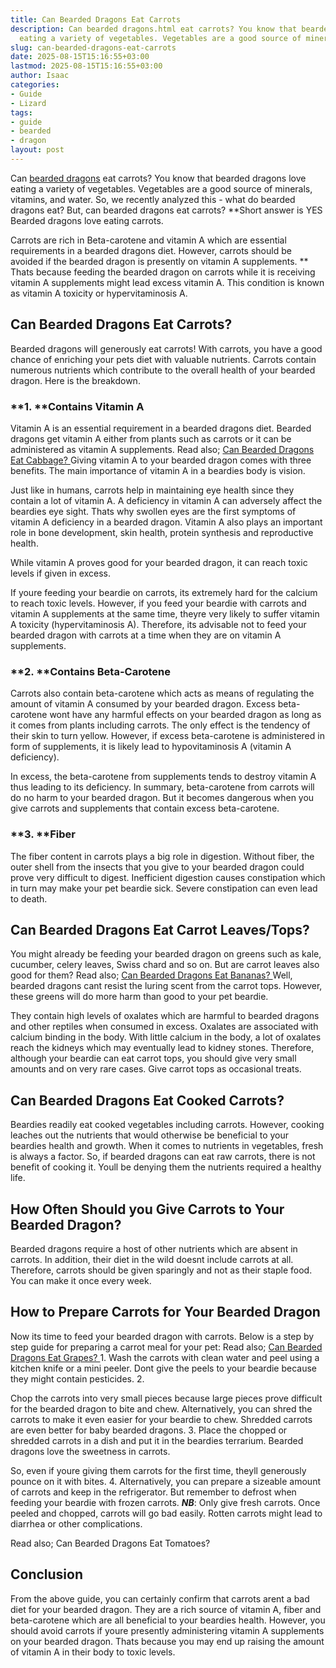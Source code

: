 ```yaml
---
title: Can Bearded Dragons Eat Carrots
description: Can bearded dragons.html eat carrots? You know that bearded dragons love
  eating a variety of vegetables. Vegetables are a good source of minerals, vitamins,...
slug: can-bearded-dragons-eat-carrots
date: 2025-08-15T15:16:55+03:00
lastmod: 2025-08-15T15:16:55+03:00
author: Isaac
categories:
- Guide
- Lizard
tags:
- guide
- bearded
- dragon
layout: post
---
```

Can [bearded dragons](http://avianexotichospital.com/bearded-[dragon](https://pestpolicy.com/can-bearded-dragons-eat-apples/).html) eat carrots? You know that bearded dragons love eating a variety of vegetables. Vegetables are a good source of minerals, vitamins, and water. So, we recently analyzed this - what do bearded dragons eat? But, can bearded dragons eat carrots? **Short answer is YES Bearded dragons love eating carrots.

Carrots are rich in Beta-carotene and vitamin A which are essential requirements in a bearded dragons diet. However, carrots should be avoided if the bearded dragon is presently on vitamin A supplements. ** Thats because feeding the bearded dragon on carrots while it is receiving vitamin A supplements might lead excess vitamin A. This condition is known as vitamin A toxicity or hypervitaminosis A.

##  **Can Bearded Dragons Eat Carrots?**

Bearded dragons will generously eat carrots! With carrots, you have a good chance of enriching your pets diet with valuable nutrients. Carrots contain numerous nutrients which contribute to the overall health of your bearded dragon. Here is the breakdown.

###  **1. ****Contains Vitamin A**

Vitamin A is an essential requirement in a bearded dragons diet. Bearded dragons get vitamin A either from plants such as carrots or it can be administered as vitamin A supplements. Read also; [Can Bearded Dragons Eat Cabbage? ](https://pestpolicy.com/can-bearded-dragons-eat-cabbage/)Giving vitamin A to your bearded dragon comes with three benefits. The main importance of vitamin A in a beardies body is vision.

Just like in humans, carrots help in maintaining eye health since they contain a lot of vitamin A. A deficiency in vitamin A can adversely affect the beardies eye sight. Thats why swollen eyes are the first symptoms of vitamin A deficiency in a bearded dragon. Vitamin A also plays an important role in bone development, skin health, protein synthesis and reproductive health.

While vitamin A proves good for your bearded dragon, it can reach toxic levels if given in excess.

If youre feeding your beardie on carrots, its extremely hard for the calcium to reach toxic levels. However, if you feed your beardie with carrots and vitamin A supplements at the same time, theyre very likely to suffer vitamin A toxicity (hypervitaminosis A). Therefore, its advisable not to feed your bearded dragon with carrots at a time when they are on vitamin A supplements.

###  **2. ****Contains Beta-Carotene**

Carrots also contain beta-carotene which acts as means of regulating the amount of vitamin A consumed by your bearded dragon. Excess beta-carotene wont have any harmful effects on your bearded dragon as long as it comes from plants including carrots. The only effect is the tendency of their skin to turn yellow. However, if excess beta-carotene is administered in form of supplements, it is likely lead to hypovitaminosis A (vitamin A deficiency).

In excess, the beta-carotene from supplements tends to destroy vitamin A thus leading to its deficiency. In summary, beta-carotene from carrots will do no harm to your bearded dragon. But it becomes dangerous when you give carrots and supplements that contain excess beta-carotene.

###  **3. ****Fiber**

The fiber content in carrots plays a big role in digestion. Without fiber, the outer shell from the insects that you give to your bearded dragon could prove very difficult to digest. Inefficient digestion causes constipation which in turn may make your pet beardie sick. Severe constipation can even lead to death.

##  **Can Bearded Dragons Eat Carrot Leaves/Tops?**

You might already be feeding your bearded dragon on greens such as kale, cucumber, celery leaves, Swiss chard and so on. But are carrot leaves also good for them? Read also; [Can Bearded Dragons Eat Bananas? ](https://pestpolicy.com/can-bearded-dragons-eat-bananas/)Well, bearded dragons cant resist the luring scent from the carrot tops. However, these greens will do more harm than good to your pet beardie.

They contain high levels of oxalates which are harmful to bearded dragons and other reptiles when consumed in excess. Oxalates are associated with calcium binding in the body. With little calcium in the body, a lot of oxalates reach the kidneys which may eventually lead to kidney stones. Therefore, although your beardie can eat carrot tops, you should give very small amounts and on very rare cases. Give carrot tops as occasional treats.

##  **Can Bearded Dragons Eat Cooked Carrots?**

Beardies readily eat cooked vegetables including carrots. However, cooking leaches out the nutrients that would otherwise be beneficial to your beardies health and growth. When it comes to nutrients in vegetables, fresh is always a factor. So, if bearded dragons can eat raw carrots, there is not benefit of cooking it. Youll be denying them the nutrients required a healthy life.

##  **How Often Should you Give Carrots to Your Bearded Dragon?**

Bearded dragons require a host of other nutrients which are absent in carrots. In addition, their diet in the wild doesnt include carrots at all. Therefore, carrots should be given sparingly and not as their staple food. You can make it once every week.

##  **How to Prepare Carrots for Your Bearded Dragon**

Now its time to feed your bearded dragon with carrots. Below is a step by step guide for preparing a carrot meal for your pet: Read also; [Can Bearded Dragons Eat Grapes? ](https://pestpolicy.com/can-bearded-dragons-eat-grapes/)1. Wash the carrots with clean water and peel using a kitchen knife or a mini peeler. Dont give the peels to your beardie because they might contain pesticides. 2.

Chop the carrots into very small pieces because large pieces prove difficult for the bearded dragon to bite and chew. Alternatively, you can shred the carrots to make it even easier for your beardie to chew. Shredded carrots are even better for baby bearded dragons. 3. Place the chopped or shredded carrots in a dish and put it in the beardies terrarium. Bearded dragons love the sweetness in carrots.

So, even if youre giving them carrots for the first time, theyll generously pounce on it with bites. 4. Alternatively, you can prepare a sizeable amount of carrots and keep in the refrigerator. But remember to defrost when feeding your beardie with frozen carrots. ***NB***: Only give fresh carrots. Once peeled and chopped, carrots will go bad easily. Rotten carrots might lead to diarrhea or other complications.

Read also; Can Bearded Dragons Eat Tomatoes?

##  **Conclusion**

From the above guide, you can certainly confirm that carrots arent a bad diet for your bearded dragon. They are a rich source of vitamin A, fiber and beta-carotene which are all beneficial to your beardies health. However, you should avoid carrots if youre presently administering vitamin A supplements on your bearded dragon. Thats because you may end up raising the amount of vitamin A in their body to toxic levels.
